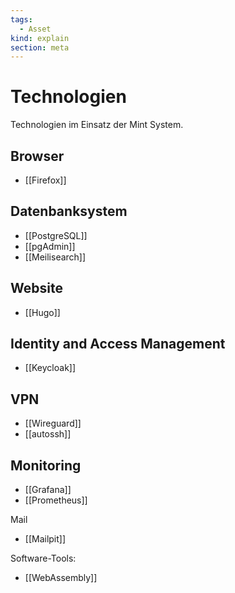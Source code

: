 ```yaml
---
tags:
  - Asset
kind: explain
section: meta
---
```


# Technologien

Technologien im Einsatz der Mint System.

## Browser

- [[Firefox]]

## Datenbanksystem

- [[PostgreSQL]]
- [[pgAdmin]]
- [[Meilisearch]]

## Website

- [[Hugo]]

## Identity and Access Management

- [[Keycloak]]

## VPN

- [[Wireguard]]
- [[autossh]]

## Monitoring

- [[Grafana]]
- [[Prometheus]]

Mail

- [[Mailpit]]

Software-Tools:

- [[WebAssembly]]
